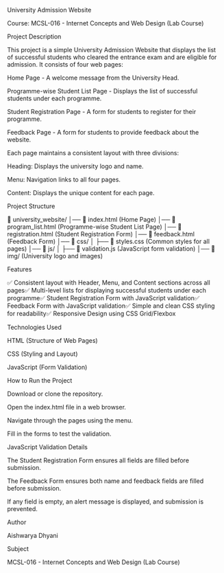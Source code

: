 University Admission Website

Course: MCSL-016 - Internet Concepts and Web Design (Lab Course)

Project Description

This project is a simple University Admission Website that displays the list of successful students who cleared the entrance exam and are eligible for admission. It consists of four web pages:

Home Page - A welcome message from the University Head.

Programme-wise Student List Page - Displays the list of successful students under each programme.

Student Registration Page - A form for students to register for their programme.

Feedback Page - A form for students to provide feedback about the website.

Each page maintains a consistent layout with three divisions:

Heading: Displays the university logo and name.

Menu: Navigation links to all four pages.

Content: Displays the unique content for each page.

Project Structure

📁 university_website/
│── 📄 index.html (Home Page)
│── 📄 program_list.html (Programme-wise Student List Page)
│── 📄 registration.html (Student Registration Form)
│── 📄 feedback.html (Feedback Form)
│── 📂 css/
│   ├── 📄 styles.css (Common styles for all pages)
│── 📂 js/
│   ├── 📄 validation.js (JavaScript form validation)
│── 📂 img/ (University logo and images)

Features

✅ Consistent layout with Header, Menu, and Content sections across all pages✅ Multi-level lists for displaying successful students under each programme✅ Student Registration Form with JavaScript validation✅ Feedback Form with JavaScript validation✅ Simple and clean CSS styling for readability✅ Responsive Design using CSS Grid/Flexbox

Technologies Used

HTML (Structure of Web Pages)

CSS (Styling and Layout)

JavaScript (Form Validation)

How to Run the Project

Download or clone the repository.

Open the index.html file in a web browser.

Navigate through the pages using the menu.

Fill in the forms to test the validation.

JavaScript Validation Details

The Student Registration Form ensures all fields are filled before submission.

The Feedback Form ensures both name and feedback fields are filled before submission.

If any field is empty, an alert message is displayed, and submission is prevented.

Author

Aishwarya Dhyani

Subject

MCSL-016 - Internet Concepts and Web Design (Lab Course)

